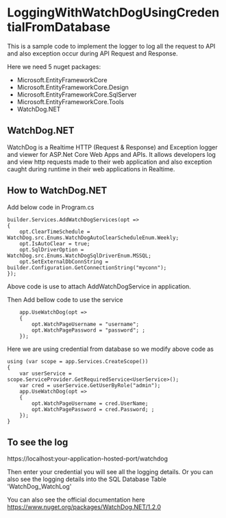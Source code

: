 # LoggingWithWatchDogUsingCredentialFromDatabase

This is a sample code to implement the logger to log all the request to API and also exception occur during API Request and Response.


Here we need 5 nuget packages:
* Microsoft.EntityFrameworkCore
* Microsoft.EntityFrameworkCore.Design
* Microsoft.EntityFrameworkCore.SqlServer
* Microsoft.EntityFrameworkCore.Tools
* WatchDog.NET

## WatchDog.NET
WatchDog is a Realtime HTTP (Request & Response) and Exception logger and viewer for ASP.Net Core Web Apps and APIs. It allows developers log and view http requests made to their web application and also exception caught during runtime in their web applications in Realtime.

## How to WatchDog.NET
Add below code in Program.cs
```
builder.Services.AddWatchDogServices(opt =>
{
    opt.ClearTimeSchedule = WatchDog.src.Enums.WatchDogAutoClearScheduleEnum.Weekly;
    opt.IsAutoClear = true;
    opt.SqlDriverOption = WatchDog.src.Enums.WatchDogSqlDriverEnum.MSSQL;
    opt.SetExternalDbConnString = builder.Configuration.GetConnectionString("myconn");
});
```
Above code is use to attach AddWatchDogService in application.

Then Add bellow code to use the service
```
    app.UseWatchDog(opt =>
    {
        opt.WatchPageUsername = "username";
        opt.WatchPagePassword = "password"; ;
    });
```

Here we are using credential from database so we modify above code as

```
using (var scope = app.Services.CreateScope())
{
    var userService = scope.ServiceProvider.GetRequiredService<UserService>();
    var cred = userService.GetUserByRole("admin");
    app.UseWatchDog(opt =>
    {
        opt.WatchPageUsername = cred.UserName;
        opt.WatchPagePassword = cred.Password; ;
    });
}
```

## To see the log 

https://localhost:your-application-hosted-port/watchdog

Then enter your credential you will see all the logging details. Or you can also see the logging details into the SQL Database Table 'WatchDog_WatchLog'


You can also see the official documentation here https://www.nuget.org/packages/WatchDog.NET/1.2.0

